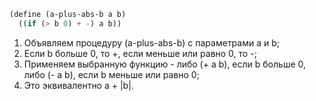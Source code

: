 ```Scheme
(define (a-plus-abs-b a b)
  ((if (> b 0) + -) a b))
```

1. Объявляем процедуру (a-plus-abs-b) с параметрами a и b;
2. Если b больше 0, то +, если меньше или равно 0, то -;
3. Применяем выбранную функцию - либо (+ a b), если b больше 0, либо (- a b), если b меньше или равно 0;
4. Это эквивалентно a + |b|.
